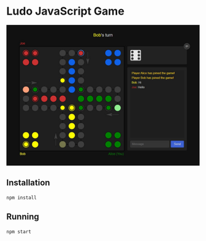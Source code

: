 # Ludo JavaScript Game
![Game preview](https://raw.githubusercontent.com/AssassinForReal/ludo/master/src/static/images/game.jpg)

## Installation

```sh
npm install
```

## Running

```sh
npm start
```
